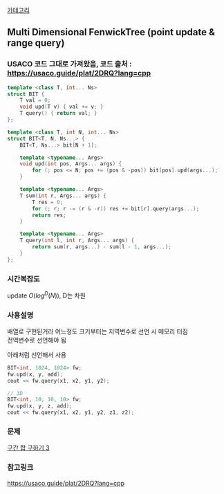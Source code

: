 [카테고리](/README.md)
## Multi Dimensional FenwickTree (point update & range query)
### USACO 코드 그대로 가져왔음, 코드 출처 : https://usaco.guide/plat/2DRQ?lang=cpp  
```cpp
template <class T, int... Ns>
struct BIT {
	T val = 0;
	void upd(T v) { val += v; }
	T query() { return val; }
};

template <class T, int N, int... Ns>
struct BIT<T, N, Ns...> {
	BIT<T, Ns...> bit[N + 1];

	template <typename... Args>
	void upd(int pos, Args... args) {
		for (; pos <= N; pos += (pos & -pos)) bit[pos].upd(args...);
	}

	template <typename... Args>
	T sum(int r, Args... args) {
		T res = 0;
		for (; r; r -= (r & -r)) res += bit[r].query(args...);
		return res;
	}

	template <typename... Args>
	T query(int l, int r, Args... args) {
		return sum(r, args...) - sum(l - 1, args...);
	}
};
```
### 시간복잡도
update $O(log^D(N))$, D는 차원

### 사용설명
배열로 구현된거라 어느정도 크기부터는 지역변수로 선언 시 메모리 터짐   
전역변수로 선언해야 됨   

아래처럼 선언해서 사용
```cpp
BIT<int, 1024, 1024> fw;
fw.upd(x, y, add);
cout << fw.query(x1, x2, y1, y2);

// 3D
BIT<int, 10, 10, 10> fw;
fw.upd(x, y, z, add);
cout << fw.query(x1, x2, y1, y2, z1, z2);
```

### 문제
[구간 합 구하기 3](https://www.acmicpc.net/problem/11658)

### 참고링크
https://usaco.guide/plat/2DRQ?lang=cpp   